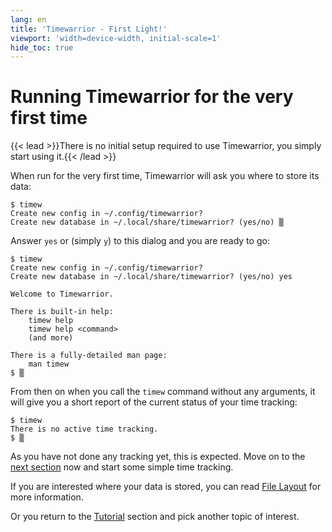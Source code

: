 ```yaml
---
lang: en
title: 'Timewarrior - First Light!'
viewport: 'width=device-width, initial-scale=1'
hide_toc: true
---
```


# Running Timewarrior for the very first time

{{< lead >}}There is no initial setup required to use Timewarrior, you simply start using it.{{< /lead >}}

When run for the very first time, Timewarrior will ask you where to store its data:

```console
$ timew
Create new config in ~/.config/timewarrior?
Create new database in ~/.local/share/timewarrior? (yes/no) ▒
```

Answer `yes` or (simply `y`) to this dialog and you are ready to go:

```console
$ timew 
Create new config in ~/.config/timewarrior?
Create new database in ~/.local/share/timewarrior? (yes/no) yes

Welcome to Timewarrior.

There is built-in help:
    timew help
    timew help <command>
    (and more)

There is a fully-detailed man page:
    man timew
$ ▒
```

From then on when you call the `timew` command without any arguments, it will give you a short report of the current status of your time tracking:

```console
$ timew
There is no active time tracking.
$ ▒
```

As you have not done any tracking yet, this is expected.
Move on to the [next section](../simple/) now and start some simple time tracking.

If you are interested where your data is stored, you can read [File Layout](../../docs/files/) for more information.

Or you return to the [Tutorial](..) section and pick another topic of interest.
